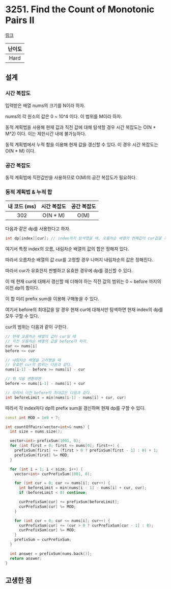 # 3251. Find the Count of Monotonic Pairs II

[링크](https://leetcode.com/problems/find-the-count-of-monotonic-pairs-ii/description/)

| 난이도 |
| :----: |
|  Hard  |

## 설계

### 시간 복잡도

입력받은 배열 nums의 크기를 N이라 하자.

nums의 각 원소의 값은 0 ~ 10^4 이다. 이 범위를 M이라 하자.

동적 계획법을 사용해 현재 값과 직전 값에 대해 탐색할 경우 시간 복잡도는 O(N \* M^2) 이다. 이는 제한시간 내에 불가능하다.

동적 계획법에서 누적 합을 이용해 현재 값을 갱신할 수 있다. 이 경우 시간 복잡도는 O(N \* M) 이다.

### 공간 복잡도

동적 계획법에 직전값만을 사용하므로 O(M)의 공간 복잡도가 필요하다.

### 동적 계획법 & 누적 합

| 내 코드 (ms) | 시간 복잡도 | 공간 복잡도 |
| :----------: | :---------: | :---------: |
|     302      |  O(N \* M)  |    O(M)     |

다음과 같은 dp를 사용한다고 하자.

```cpp
int dp[index][cur]; // index까지 탐색했을 때, 오름차순 배열의 현재값이 cur값을 가지는 경우의 수
```

여기서 특정 index의 오름, 내림차순 배열의 값의 합은 정해져 있다.

따라서 오름차순 배열의 값 cur를 고정할 경우 나머지 내림차순의 값은 정해진다.

따라서 cur가 유효한지 판별하고 유효한 경우에 dp를 갱신할 수 있다.

이 때 현재 cur에 대해서 갱신할 때 더해야 하는 직전 값의 범위는 0 ~ before 까지의 이전 dp의 합이다.

이 합 미리 prefix sum을 이용해 구해놓을 수 있다.

여기서 before의 최대값을 알 경우 현재 cur에 대해서만 탐색하면 현재 index의 dp를 모두 구할 수 있다.

cur의 범위는 다음과 같이 구한다.

```cpp
// 현재 오름차순 배열의 값이 cur일 때
// 직전 오름차순 배열의 값을 before라 하자.
cur <= nums[i]
before <= cur

// 내림차순 배열을 고려했을 때
// 유효한 cur의 범위는 다음과 같다.
nums[i-1] - before >= nums[i] - cur

// 위 식을 변환하면
before <= nums[i-1] - nums[i] + cur

// 따라서 이전 before의 최대값은 다음과 같다.
int beforeLimit = min(nums[i-1] - nums[i] + cur, cur)
```

따라서 각 index마다 dp의 prefix sum을 갱신하며 현재 dp를 구할 수 있다.

```cpp
const int MOD = 1e9 + 7;

int countOfPairs(vector<int>& nums) {
  int size = nums.size();

  vector<int> prefixSum(1001, 0);
  for (int first = 0; first <= nums[0]; first++) {
    prefixSum[first] += (first > 0 ? prefixSum[first - 1] : 0) + 1;
    prefixSum[first] %= MOD;
  }

  for (int i = 1; i < size; i++) {
    vector<int> curPrefixSum(1001, 0);

    for (int cur = 0; cur <= nums[i]; cur++) {
      int beforeLimit = min(nums[i - 1] - nums[i] + cur, cur);
      if (beforeLimit < 0) continue;

      curPrefixSum[cur] += prefixSum[beforeLimit];
      curPrefixSum[cur] %= MOD;
    }

    for (int cur = 0; cur <= nums[i]; cur++) {
      curPrefixSum[cur] += (cur > 0 ? curPrefixSum[cur - 1] : 0);
      curPrefixSum[cur] %= MOD;
    }
    prefixSum = curPrefixSum;
  }

  int answer = prefixSum[nums.back()];
  return answer;
}
```

## 고생한 점
